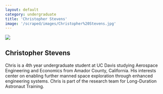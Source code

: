 ```yaml
---
layout: default
category: undergraduate
title: 'Christopher Stevens'
image: '/scraped/images/Christopher%20Stevens.jpg'
---
```


<img src="{{ page.image }}">

<h2 class="team-title">Christopher Stevens</h2>
<h4 class="team-position"></h4>
<p>Chris is a 4th year undergraduate student at UC Davis studying Aerospace Engineering and Economics from Amador County, California. His interests center on enabling further manned space exploration through enhanced engineering systems. Chris is part of the research team for Long-Duration Astronaut Training.  </p>
<ul class="team-member-other-info"></ul>
